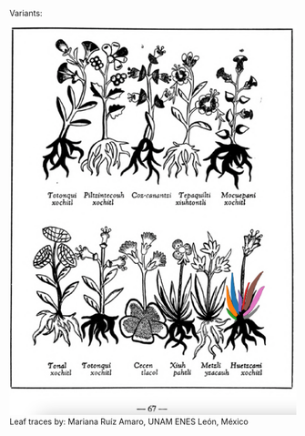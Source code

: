 Variants:   

![M_ID098_p067_11_Huetzcani_xochitl.png](assets/M_ID098_p067_11_Huetzcani_xochitl.png)  
Leaf traces by: Mariana Ruíz Amaro, UNAM ENES León, México  
